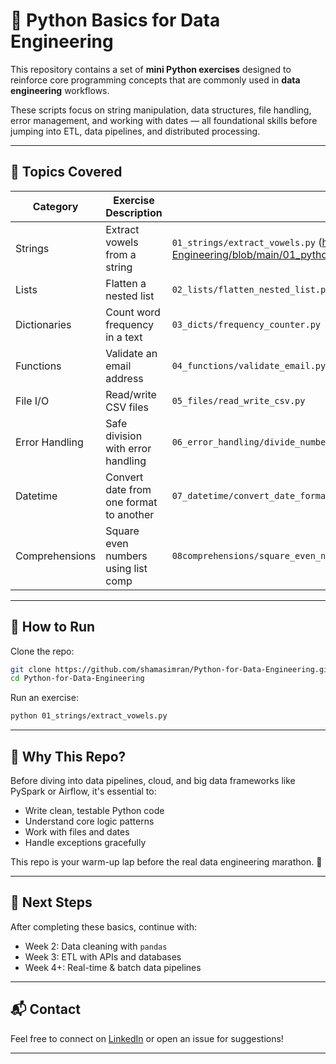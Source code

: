 # 🐍 Python Basics for Data Engineering

This repository contains a set of **mini Python exercises** designed to reinforce core programming concepts that are commonly used in **data engineering** workflows.

These scripts focus on string manipulation, data structures, file handling, error management, and working with dates — all foundational skills before jumping into ETL, data pipelines, and distributed processing.

---

## 🧠 Topics Covered

| Category         | Exercise Description                      | File                                  |
|------------------|-------------------------------------------|----------------------------------------|
| Strings          | Extract vowels from a string              | `01_strings/extract_vowels.py` (https://github.com/shamasimran/Python-for-Data-Engineering/blob/main/01_python_basics_for_data_engineering/01_strings/extract_vowels_README.md)           |
| Lists            | Flatten a nested list                     | `02_lists/flatten_nested_list.py`        |
| Dictionaries     | Count word frequency in a text            | `03_dicts/frequency_counter.py`          |
| Functions        | Validate an email address                 | `04_functions/validate_email.py`         |
| File I/O         | Read/write CSV files                      | `05_files/read_write_csv.py`             |
| Error Handling   | Safe division with error handling         | `06_error_handling/divide_numbers.py`    |
| Datetime         | Convert date from one format to another   | `07_datetime/convert_date_format.py`     |
| Comprehensions   | Square even numbers using list comp       | `08comprehensions/square_even_numbers.py`|

---

## 🚀 How to Run

Clone the repo:

```bash
git clone https://github.com/shamasimran/Python-for-Data-Engineering.git
cd Python-for-Data-Engineering
```

Run an exercise:

```bash
python 01_strings/extract_vowels.py
```

---

## 📌 Why This Repo?

Before diving into data pipelines, cloud, and big data frameworks like PySpark or Airflow, it's essential to:
- Write clean, testable Python code
- Understand core logic patterns
- Work with files and dates
- Handle exceptions gracefully

This repo is your warm-up lap before the real data engineering marathon. 🏁

---

## 🧩 Next Steps

After completing these basics, continue with:
- Week 2: Data cleaning with `pandas`
- Week 3: ETL with APIs and databases
- Week 4+: Real-time & batch data pipelines

---

## 📬 Contact

Feel free to connect on [LinkedIn](https://www.linkedin.com/in/shamasimran/) or open an issue for suggestions!

---
